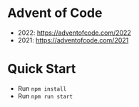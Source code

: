 # Advent of Code

- 2022: https://adventofcode.com/2022
- 2021: https://adventofcode.com/2021

# Quick Start

- Run `npm install`
- Run `npm run start`
